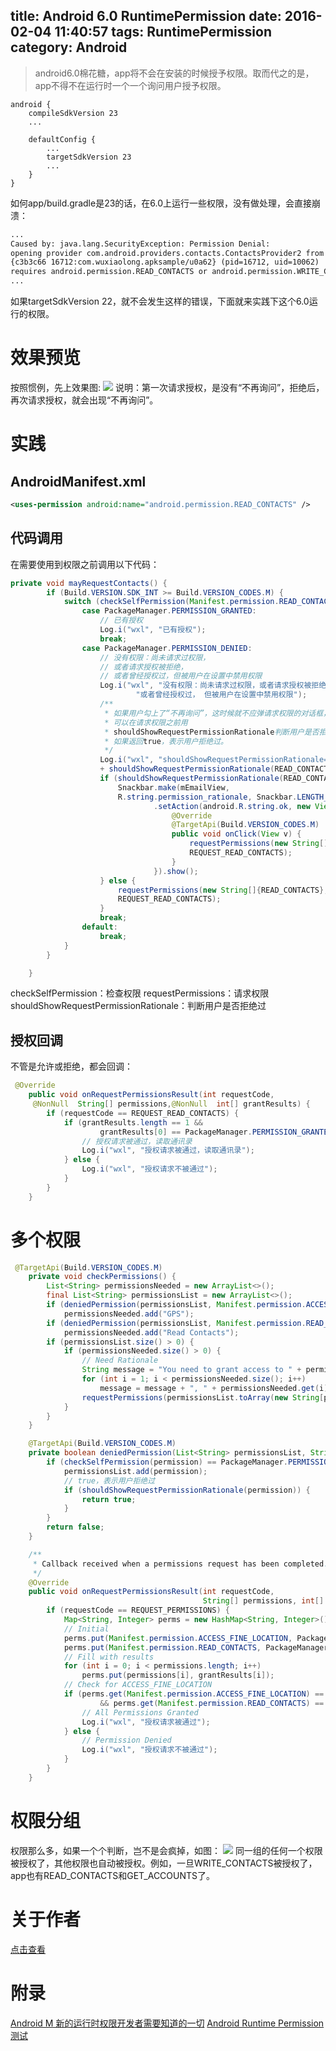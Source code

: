 title: Android 6.0 RuntimePermission
date: 2016-02-04 11:40:57
tags: RuntimePermission
category: Android 
---
> android6.0棉花糖，app将不会在安装的时候授予权限。取而代之的是，app不得不在运行时一个一个询问用户授予权限。

```
android {
    compileSdkVersion 23
    ...
  
    defaultConfig {
        ...
        targetSdkVersion 23
        ...
    }
}
```
如何app/build.gradle是23的话，在6.0上运行一些权限，没有做处理，会直接崩溃：
```xml
...
Caused by: java.lang.SecurityException: Permission Denial: 
opening provider com.android.providers.contacts.ContactsProvider2 from ProcessRecord
{c3b3c66 16712:com.wuxiaolong.apksample/u0a62} (pid=16712, uid=10062)
requires android.permission.READ_CONTACTS or android.permission.WRITE_CONTACTS
...
```
如果targetSdkVersion 22，就不会发生这样的错误，下面就来实践下这个6.0运行的权限。
<!--more-->
# 效果预览
按照惯例，先上效果图:
![](http://7q5c2h.com1.z0.glb.clouddn.com/RuntimePermission1.png)
说明：第一次请求授权，是没有“不再询问”，拒绝后，再次请求授权，就会出现“不再询问”。

# 实践
## AndroidManifest.xml
```xml
<uses-permission android:name="android.permission.READ_CONTACTS" />
```
## 代码调用
在需要使用到权限之前调用以下代码：
```java
private void mayRequestContacts() {
        if (Build.VERSION.SDK_INT >= Build.VERSION_CODES.M) {
            switch (checkSelfPermission(Manifest.permission.READ_CONTACTS)) {
                case PackageManager.PERMISSION_GRANTED:
                    // 已有授权
                    Log.i("wxl", "已有授权");
                    break;
                case PackageManager.PERMISSION_DENIED:
                    // 没有权限：尚未请求过权限，
                    // 或者请求授权被拒绝，
                    // 或者曾经授权过，但被用户在设置中禁用权限
                    Log.i("wxl", "没有权限：尚未请求过权限，或者请求授权被拒绝，" +
                            "或者曾经授权过， 但被用户在设置中禁用权限");
                    /**
                     * 如果用户勾上了“不再询问”，这时候就不应弹请求权限的对话框，
                     * 可以在请求权限之前用
					 * shouldShowRequestPermissionRationale判断用户是否拒绝过，
                     * 如果返回true，表示用户拒绝过。
                     */
                    Log.i("wxl", "shouldShowRequestPermissionRationale==" 
					+ shouldShowRequestPermissionRationale(READ_CONTACTS));
                    if (shouldShowRequestPermissionRationale(READ_CONTACTS)) {
                        Snackbar.make(mEmailView, 
						R.string.permission_rationale, Snackbar.LENGTH_INDEFINITE)
                                .setAction(android.R.string.ok, new View.OnClickListener() {
                                    @Override
                                    @TargetApi(Build.VERSION_CODES.M)
                                    public void onClick(View v) {
                                        requestPermissions(new String[]{READ_CONTACTS}, 
										REQUEST_READ_CONTACTS);
                                    }
                                }).show();
                    } else {
                        requestPermissions(new String[]{READ_CONTACTS}, 
						REQUEST_READ_CONTACTS);
                    }
                    break;
                default:
                    break;
            }
        }

    }
```
checkSelfPermission：检查权限
requestPermissions：请求权限
shouldShowRequestPermissionRationale：判断用户是否拒绝过

## 授权回调
不管是允许或拒绝，都会回调：
```java
 @Override
    public void onRequestPermissionsResult(int requestCode,
     @NonNull  String[] permissions,@NonNull  int[] grantResults) {
        if (requestCode == REQUEST_READ_CONTACTS) {
            if (grantResults.length == 1 &&
                    grantResults[0] == PackageManager.PERMISSION_GRANTED) {
                // 授权请求被通过，读取通讯录
                Log.i("wxl", "授权请求被通过，读取通讯录");
            } else {
                Log.i("wxl", "授权请求不被通过");
            }
        }
    }
```
# 多个权限
```java
 @TargetApi(Build.VERSION_CODES.M)
    private void checkPermissions() {
        List<String> permissionsNeeded = new ArrayList<>();
        final List<String> permissionsList = new ArrayList<>();
        if (deniedPermission(permissionsList, Manifest.permission.ACCESS_FINE_LOCATION))
            permissionsNeeded.add("GPS");
        if (deniedPermission(permissionsList, Manifest.permission.READ_CONTACTS))
            permissionsNeeded.add("Read Contacts");
        if (permissionsList.size() > 0) {
            if (permissionsNeeded.size() > 0) {
                // Need Rationale
                String message = "You need to grant access to " + permissionsNeeded.get(0);
                for (int i = 1; i < permissionsNeeded.size(); i++)
                    message = message + ", " + permissionsNeeded.get(i);
                requestPermissions(permissionsList.toArray(new String[permissionsList.size()]), REQUEST_PERMISSIONS);
            }
        }
    }

    @TargetApi(Build.VERSION_CODES.M)
    private boolean deniedPermission(List<String> permissionsList, String permission) {
        if (checkSelfPermission(permission) == PackageManager.PERMISSION_DENIED) {
            permissionsList.add(permission);
            // true，表示用户拒绝过
            if (shouldShowRequestPermissionRationale(permission)) {
                return true;
            }
        }
        return false;
    }

    /**
     * Callback received when a permissions request has been completed.
     */
    @Override
    public void onRequestPermissionsResult(int requestCode,
                                           String[] permissions, int[] grantResults) {       
        if (requestCode == REQUEST_PERMISSIONS) {
            Map<String, Integer> perms = new HashMap<String, Integer>();
            // Initial
            perms.put(Manifest.permission.ACCESS_FINE_LOCATION, PackageManager.PERMISSION_GRANTED);
            perms.put(Manifest.permission.READ_CONTACTS, PackageManager.PERMISSION_GRANTED);
            // Fill with results
            for (int i = 0; i < permissions.length; i++)
                perms.put(permissions[i], grantResults[i]);
            // Check for ACCESS_FINE_LOCATION
            if (perms.get(Manifest.permission.ACCESS_FINE_LOCATION) == PackageManager.PERMISSION_GRANTED
                    && perms.get(Manifest.permission.READ_CONTACTS) == PackageManager.PERMISSION_GRANTED) {
                // All Permissions Granted
                Log.i("wxl", "授权请求被通过");
            } else {
                // Permission Denied
                Log.i("wxl", "授权请求不被通过");
            }
        }
    }
```
# 权限分组
权限那么多，如果一个个判断，岂不是会疯掉，如图：
![](http://7q5c2h.com1.z0.glb.clouddn.com/RuntimePermission2.png)
同一组的任何一个权限被授权了，其他权限也自动被授权。例如，一旦WRITE_CONTACTS被授权了，app也有READ_CONTACTS和GET_ACCOUNTS了。

# 关于作者
[点击查看](http://wuxiaolong.me/about/)

# 附录
[Android M 新的运行时权限开发者需要知道的一切](http://www.jcodecraeer.com/a/anzhuokaifa/androidkaifa/2015/0830/3387.html)
[Android Runtime Permission测试](http://blog.piasy.com/Android-Runtime-Permission-Test/)

